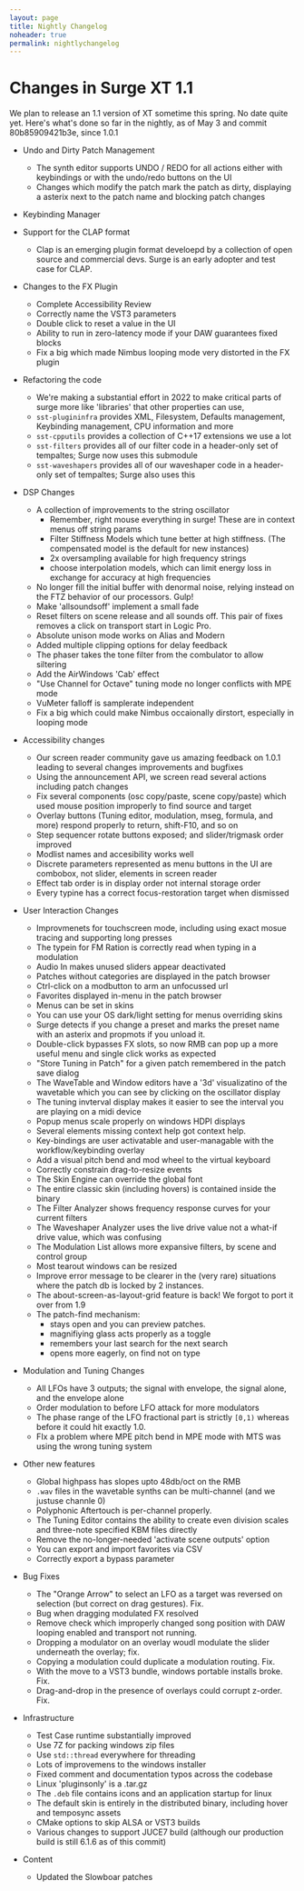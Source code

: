```yaml
---
layout: page
title: Nightly Changelog
noheader: true
permalink: nightlychangelog
---
```


# Changes in Surge XT 1.1

We plan to release an 1.1 version of XT sometime this spring. No date quite yet. Here's what's done so far in the nightly, as of May 3 and 
commit 80b85909421b3e, since 1.0.1

* Undo and Dirty Patch Management
  * The synth editor supports UNDO / REDO for all actions either with keybindings or with the undo/redo buttons on the UI
  * Changes which modify the patch mark the patch as dirty, displaying a asterix next to the patch name and blocking patch changes
  
* Keybinding Manager 

* Support for the CLAP format
  * Clap is an emerging plugin format develoepd by a collection of open source and commercial devs. Surge is an early adopter and test case for CLAP.

* Changes to the FX Plugin
  * Complete Accessibility Review
  * Correctly name the VST3 parameters
  * Double click to reset a value in the UI
  * Ability to run in zero-latency mode if your DAW guarantees fixed blocks 
  * Fix a big which made Nimbus looping mode very distorted in the FX plugin

* Refactoring the code
   * We're making a substantial effort in 2022 to make critical parts of surge more like 'libraries' that other properties can use,
   * `sst-plugininfra` provides XML, Filesystem, Defaults management, Keybinding management, CPU information and more
   * `sst-cpputils` provides a collection of C++17 extensions we use a lot
   * `sst-filters` provides all of our filter code in a header-only set of tempaltes; Surge now uses this submodule
   * `sst-waveshapers` provides all of our waveshaper code in a header-only set of tempaltes; Surge also uses this

* DSP Changes
   * A collection of improvements to the string oscillator
       * Remember, right mouse everything in surge! These are in context menus off string params
       * Filter Stiffness Models which tune better at high stiffness. (The compensated model is the default for new instances)
       * 2x oversampling available for high frequency strings
       * choose interpolation models, which can limit energy loss in exchange for accuracy at high frequencies
   * No longer fill the initial buffer with denormal noise, relying instead on the FTZ behavior of our processors. Gulp!
   * Make 'allsoundsoff' implement a small fade
   * Reset filters on scene release and all sounds off. This pair of fixes removes a click on transport start in Logic Pro.
   * Absolute unison mode works on Alias and Modern
   * Added multiple clipping options for delay feedback
   * The phaser takes the tone filter from the combulator to allow siltering
   * Add the AirWindows 'Cab' effect
   * "Use Channel for Octave" tuning mode no longer conflicts with MPE mode
   * VuMeter falloff is samplerate independent
   * Fix a big which could make Nimbus occaionally dirstort, especially in looping mode

* Accessibility changes
   * Our screen reader community gave us amazing feedback on 1.0.1 leading to several changes improvements and bugfixes
   * Using the announcement API, we screen read several actions including patch changes
   * Fix several components (osc copy/paste, scene copy/paste) which used mouse position improperly to find source and target  
   * Overlay buttons (Tuning editor, modulation, mseg, formula, and more) respond properly to return, shift-F10, and so on
   * Step sequencer rotate buttons exposed; and slider/trigmask order improved
   * Modlist names and accesibility works well
   * Discrete parameters represented as menu buttons in the UI are combobox, not slider, elements in screen reader
   * Effect tab order is in display order not internal storage order
   * Every typine has a correct focus-restoration target when dismissed
   
* User Interaction Changes
   * Improvmenets for touchscreen mode, including using exact mosue tracing and supporting long presses
   * The typein for FM Ration is correctly read when typing in a modulation
   * Audio In makes unused sliders appear deactivated
   * Patches without categories are displayed in the patch browser
   * Ctrl-click on a modbutton to arm an unfocussed url
   * Favorites displayed in-menu in the patch browser
   * Menus can be set in skins
   * You can use your OS dark/light setting for menus overriding skins
   * Surge detects if you change a preset and marks the preset name with an asterix and propmots if you unload it.
   * Double-click bypasses FX slots, so now RMB can pop up a more useful menu and single click works as expected  
   * "Store Tuning in Patch" for a given patch remembered in the patch save dialog
   * The WaveTable and Window editors have a '3d' visualizatino of the wavetable which you can see by clicking on the oscillator display
   * The tuning invterval display makes it easier to see the interval you are playing on a midi device
   * Popup menus scale properly on windows HDPI displays
   * Several elements missing context help got context help.
   * Key-bindings are user activatable and user-managable with the workflow/keybinding overlay
   * Add a visual pitch bend and mod wheel to the virtual keyboard
   * Correctly constrain drag-to-resize events
   * The Skin Engine can override the global font
   * The entire classic skin (including hovers) is contained inside the binary
   * The Filter Analyzer shows frequency response curves for your current filters
   * The Waveshaper Analyzer uses the live drive value not a what-if drive value, which was confusing
   * The Modulation List allows more expansive filters, by scene and control group
   * Most tearout windows can be resized
   * Improve error message to be clearer in the (very rare) situations where the patch db is locked by 2 instances.
   * The about-screen-as-layout-grid feature is back! We forgot to port it over from 1.9
   * The patch-find mechanism:
       * stays open and you can preview patches.
       * magnifiying glass acts properly as a toggle
       * remembers your last search for the next search
       * opens more eagerly, on find not on type
        
  
* Modulation and Tuning Changes
   * All LFOs have 3 outputs; the signal with envelope, the signal alone, and the envelope alone
   * Order modulation to before LFO attack for more modulators
   * The phase range of the LFO fractional part is strictly `[0,1)` whereas before it could hit exactly 1.0.
   * FIx a problem where MPE pitch bend in MPE mode with MTS was using the wrong tuning system

* Other new features
   * Global highpass has slopes upto 48db/oct on the RMB   
   * `.wav` files in the wavetable synths can be multi-channel (and we justuse channle 0)
   * Polyphonic Aftertouch is per-channel properly.
   * The Tuning Editor contains the ability to create even division scales and three-note specified KBM files directly
   * Remove the no-longer-needed 'activate scene outputs' option
   * You can export and import favorites via CSV
   * Correctly export a bypass parameter

* Bug Fixes
  * The "Orange Arrow" to select an LFO as a target was reversed on selection (but correct on drag gestures). Fix. 
  * Bug when dragging modulated FX resolved
  * Remove check which improperly changed song position with DAW looping enabled and transport not running.
  * Dropping a modulator on an overlay woudl modulate the slider underneath the overlay; fix.
  * Copying a modulation could duplicate a modulation routing. Fix.
  * With the move to a VST3 bundle, windows portable installs broke. Fix.
  * Drag-and-drop in the presence of overlays could corrupt z-order. Fix.

* Infrastructure
   * Test Case runtime substantially improved
   * Use 7Z for packing windows zip files
   * Use `std::thread` everywhere for threading
   * Lots of improvemens to the windows installer
   * Fixed comment and documentation typos across the codebase 
   * Linux 'pluginsonly' is a .tar.gz
   * The `.deb` file contains icons and an application startup for linux
   * The default skin is entirely in the distributed binary, including hover and temposync assets
   * CMake options to skip ALSA or VST3 builds
   * Various changes to support JUCE7 build (although our production build is still 6.1.6 as of this commit)

* Content
   * Updated the Slowboar patches 


